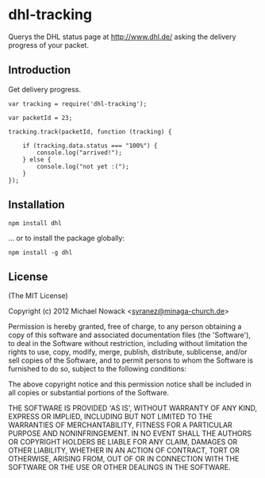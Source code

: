 # dhl-tracking

Querys the DHL status page at http://www.dhl.de/ asking the delivery progress of your packet.

## Introduction

Get delivery progress.

    var tracking = require('dhl-tracking');

    var packetId = 23;

    tracking.track(packetId, function (tracking) {

        if (tracking.data.status === "100%") {
            console.log("arrived!");
        } else {
            console.log("not yet :(");
        }
    });

## Installation
`npm install dhl`

... or to install the package globally:

`npm install -g dhl`

## License

(The MIT License)

Copyright (c) 2012 Michael Nowack &lt;syranez@minaga-church.de&gt;

Permission is hereby granted, free of charge, to any person obtaining
a copy of this software and associated documentation files (the
'Software'), to deal in the Software without restriction, including
without limitation the rights to use, copy, modify, merge, publish,
distribute, sublicense, and/or sell copies of the Software, and to
permit persons to whom the Software is furnished to do so, subject to
the following conditions:

The above copyright notice and this permission notice shall be
included in all copies or substantial portions of the Software.

THE SOFTWARE IS PROVIDED 'AS IS', WITHOUT WARRANTY OF ANY KIND,
EXPRESS OR IMPLIED, INCLUDING BUT NOT LIMITED TO THE WARRANTIES OF
MERCHANTABILITY, FITNESS FOR A PARTICULAR PURPOSE AND NONINFRINGEMENT.
IN NO EVENT SHALL THE AUTHORS OR COPYRIGHT HOLDERS BE LIABLE FOR ANY
CLAIM, DAMAGES OR OTHER LIABILITY, WHETHER IN AN ACTION OF CONTRACT,
TORT OR OTHERWISE, ARISING FROM, OUT OF OR IN CONNECTION WITH THE
SOFTWARE OR THE USE OR OTHER DEALINGS IN THE SOFTWARE.
